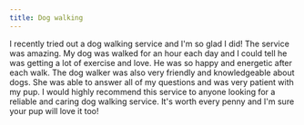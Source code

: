 ```yaml
---
title: Dog walking
---
```


I recently tried out a dog walking service and I'm so glad I did! The service was amazing. My dog was walked for an hour each day and I could tell he was getting a lot of exercise and love. He was so happy and energetic after each walk. The dog walker was also very friendly and knowledgeable about dogs. She was able to answer all of my questions and was very patient with my pup. I would highly recommend this service to anyone looking for a reliable and caring dog walking service. It's worth every penny and I'm sure your pup will love it too!